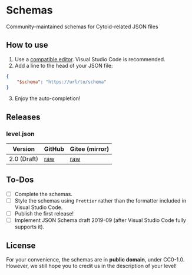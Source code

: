 # Schemas

Community-maintained schemas for Cytoid-related JSON files

## How to use

1. Use a [compatible editor](https://json-schema.org/implementations.html#editors). Visual Studio Code is recommended.
2. Add a line to the head of your JSON file:
```json
{
    "$schema": "https://url/to/schema"
}
```
3. Enjoy the auto-completion!

## Releases

### level.json

| Version | GitHub | Gitee (mirror) |
| --- | --- | --- |
| 2.0 (Draft)| [raw](https://github.com/CytoidCommunity/Schemas/raw/master/2.0/level.json) | [raw](https://gitee.com/ZeroAurora233/CytoidSchemas/raw/master/2.0/level.json) |

## To-Dos

- [ ] Complete the schemas.
- [ ] Style the schemas using `Prettier` rather than the formatter included in Visual Studio Code.
- [ ] Publish the first release!
- [ ] Implement JSON Schema draft 2019-09 (after Visual Studio Code fully supports it).

## License

For your convenience, the schemas are in **public domain**, under CC0-1.0. However, we still hope you to credit us in the description of your level!